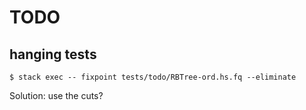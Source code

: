 # TODO


## hanging tests

```
$ stack exec -- fixpoint tests/todo/RBTree-ord.hs.fq --eliminate
```

Solution: use the cuts?
